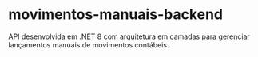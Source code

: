 # movimentos-manuais-backend
API desenvolvida em .NET 8 com arquitetura em camadas para gerenciar lançamentos manuais de movimentos contábeis.
